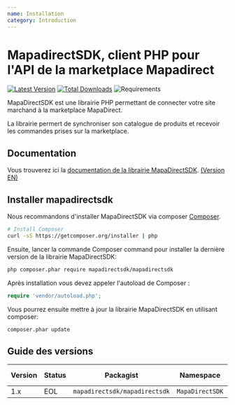 ```yaml
---
name: Installation
category: Introduction
---
```


MapadirectSDK, client PHP pour l'API de la marketplace Mapadirect
=======================

[![Latest Version](https://img.shields.io/github/release/202-ecommerce/mapadirectSDK/all.svg?style=flat-square)](https://github.com/202-ecommerce/mapadirectSDK/releases)
[![Total Downloads](https://img.shields.io/packagist/dt/mapadirectsdk/mapadirectsdk.svg?style=flat-square)](https://packagist.org/packages/mapadirectsdk/mapadirectsdk)
![Requirements](https://img.shields.io/packagist/php-v/mapadirectsdk/mapadirectsdk.svg?style=flat-square)


MapaDirectSDK est une librairie PHP permettant de connecter votre site marchand à la
marketplace MapaDirect.

La librairie permert de synchroniser son catalogue de produits et recevoir les commandes prises sur la marketplace.

## Documentation

Vous trouverez ici la [documentation de la librairie MapaDirectSDK](https://docs.202-ecommerce.com/mapadirectsdk/fr/). [(Version EN)](https://docs.202-ecommerce.com/mapadirectsdk/en/)


## Installer mapadirectsdk

Nous recommandons d'installer MapaDirectSDK via composer [Composer](http://getcomposer.org).

```bash
# Install Composer
curl -sS https://getcomposer.org/installer | php
```

Ensuite, lancer la commande Composer command pour installer la dernière version de la librairie MapaDirectSDK:

```bash
php composer.phar require mapadirectsdk/mapadirectsdk
```

Après installation vous devez appeler l'autoload de Composer :

```php
require 'vendor/autoload.php';
```

Vous pourrez ensuite mettre à jour la librairie MapaDirectSDK en utilisant composer:

 ```bash
composer.phar update
 ```


## Guide des versions

| Version | Status     | Packagist                     | Namespace           | Repo                           | Doc                            | PSR-7 | PHP Version |
|---------|------------|-------------------------------|---------------------|--------------------------------|--------------------------------|-------|-------------|
| 1.x     | EOL        | `mapadirectsdk/mapadirectsdk` | `MapaDirectSDK`     | [master][mapadirectsdk-1-repo] | [develop][mapadirectsdk-1-doc] | No    | >= 5.6      |

[mapadirectsdk-1-repo]: https://github.com/202-ecommerce/mapadirectSDK
[mapadirectsdk-1-doc]: https://docs.202-ecommerce.com/mapadirectsdk/
